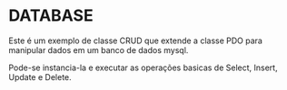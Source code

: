 # **DATABASE**

Este é um exemplo de classe CRUD que extende a classe PDO para manipular dados em um banco de dados mysql.

Pode-se instancia-la e executar as operações basicas de Select, Insert, Update e Delete.

